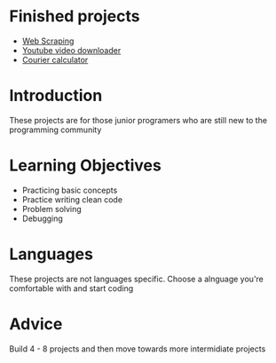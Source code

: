 # Finished projects
- [Web Scraping](https://github.com/iamqaasim/Programing_Projects/tree/main/Beginner/Web_scraping)
- [Youtube video downloader](https://github.com/iamqaasim/Programing_Projects/tree/main/Beginner/Youtube_video_downloader)
- [Courier calculator](https://github.com/iamqaasim/Programing_Projects/tree/main/Beginner/Courier_caculator)

# Introduction
These projects are for those junior programers who are still new to the programming community

# Learning Objectives
- Practicing basic concepts 
- Practice writing clean code 
- Problem solving 
- Debugging

# Languages
These projects are not languages specific. Choose a alnguage you're comfortable with and start coding

# Advice
Build 4 - 8 projects and then move towards more intermidiate projects
